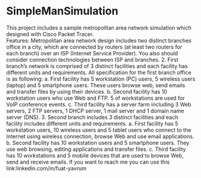 # SimpleManSimulation
 This project includes a sample metropolitan area network simulation which designed with Cisco Packet Tracer.                      
Features:
Metropolitan area network design includes two distinct branches office in a city, which are connected by routers (at least two routers for each branch) over an ISP (Internet Service Provider). You also should consider connection technologies between ISP and branches.
2. First branch’s network is comprised of 3 distinct facilities and each facility has different units and requirements. All specification for the first branch office is as following:
a. First facility has 5 workstation (PC) users, 5 wireless users (laptop) and 5 smartphone users. These users browse web, send emails and transfer files by using their devices.
b. Second facility has 10 workstation users who use Web and FTP. 5 of workstations are used for VoIP conference events.
c. Third facility has a server farm including 3 Web servers, 2 FTP servers, 1 DHCP server, 1 mail server and 1 domain name server (DNS).
3. Second branch includes 3 distinct facilities and each facility includes different units and requirements.
a. First facility has 5 workstation users, 10 wireless users and 5 tablet users who connect to the Internet using wireless connection, browse Web and use email applications.
b. Second facility has 10 workstation users and 5 smartphone users. They use web browsing, editing applications and transfer files.
c. Third facility has 10 workstations and 5 mobile devices that are used to browse Web, send and receive emails.
If you want to reach me you can use this link:linkedin.com/in/fuat-yavrum
